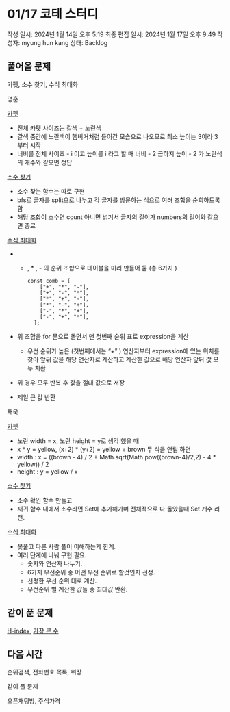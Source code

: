 # 01/17 코테 스터디

작성 일시: 2024년 1월 14일 오후 5:19
최종 편집 일시: 2024년 1월 17일 오후 9:49
작성자: myung hun kang
상태: Backlog

## 풀어올 문제

 카펫, 소수 찾기, 수식 최대화

명훈

[카펫](https://school.programmers.co.kr/learn/courses/30/lessons/42842)

- 전체 카펫 사이즈는 갈색 + 노란색
- 갈색 중간에 노란색이 햄버거처럼 들어간 모습으로 나오므로 최소 높이는 3이라 3부터 시작
- 너비를 전체 사이즈 - i 이고 높이를 i 라고 할 때 너비 - 2 곱하지 높이 - 2 가 노란색의 개수와 같으면 정답

[소수 찾기](https://school.programmers.co.kr/learn/courses/30/lessons/42839)

- 소수 찾는 함수는 따로 구현
- bfs로 글자를 split으로 나누고 각 글자를 방문하는 식으로 여러 조합을 순회하도록 함
- 해당 조합이 소수면 count 아니면 넘겨서 글자의 길이가 numbers의 길이와 같으면 종료

[수식 최대화](https://school.programmers.co.kr/learn/courses/30/lessons/67257)

- + , * , - 의 순위 조합으로 테이블을 미리 만들어 둠 (총 6가지 )
    
    ```tsx
    const comb = [
        ["+", "*", "-"],
        ["+", "-", "*"],
        ["*", "+", "-"],
        ["*", "-", "+"],
        ["-", "*", "+"],
        ["-", "+", "*"],
      ];
    ```
    
- 위 조합을 for 문으로 돌면서 맨 첫번째 순위 표로 expression을 계산
    - 우선 순위가 높은 (첫번째에서는 “+” ) 연산자부터 expression에 있는 위치를 찾아 앞뒤 값을 해당 연산자로 계산하고 계산한 값으로 해당 연산자 앞뒤 값 모두 치환
- 위 경우 모두 반복 후 값을 절대 값으로 저장
- 제일 큰 값 반환

재욱

[카펫](https://school.programmers.co.kr/learn/courses/30/lessons/42842)

- 노란 width = x, 노란 height = y로 생각 했을 때
- x * y = yellow, (x+2) * (y+2) = yellow + brown 두 식을 연립 하면
- width  : x = ((brown - 4) / 2 + Math.sqrt(Math.pow((brown-4)/2,2) - 4 * yellow)) / 2
- height  : y = yellow / x

[소수 찾기](https://school.programmers.co.kr/learn/courses/30/lessons/42839)

- 소수 확인 함수 만들고
- 재귀 함수 내에서 소수라면 Set에 추가해가며 전체적으로 다 돌았을때 Set 개수 리턴.

[수식 최대화](https://school.programmers.co.kr/learn/courses/30/lessons/67257)

- 못풀고 다른 사람 풀이 이해하는게 한계.
- 여러 단계에 나눠 구현 필요.
    - 숫자와 연산자  나누기.
    - 6가지 우선순위 중 어떤 우선 순위로 할것인지 선정.
    - 선정한 우선 순위 대로 계산.
    - 우선순위 별 계산한 값들 중 최대값 반환.

## 같이 푼 문제

[H-index](https://school.programmers.co.kr/learn/courses/30/lessons/42747), [가장 큰 수](https://school.programmers.co.kr/learn/courses/30/lessons/42746) 

## 다음 시간

순위검색, 전화번호 목록, 위장 

같이 풀 문제 

오픈채팅방, 주식가격